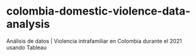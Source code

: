 # colombia-domestic-violence-data-analysis
Análisis de datos | Violencia intrafamiliar en Colombia durante el 2021 usando Tableau
